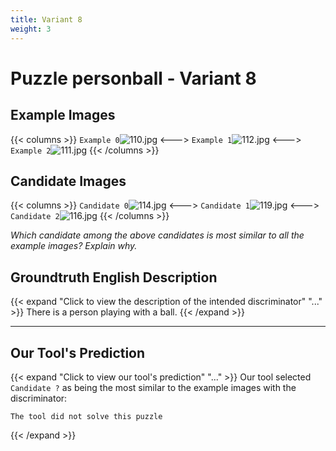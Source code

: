 ```yaml
---
title: Variant 8
weight: 3
---
```


# Puzzle personball - Variant 8

## Example Images
{{< columns >}}
`Example 0`![110.jpg](/natscene-data/images/110.jpg)
<--->
`Example 1`![112.jpg](/natscene-data/images/112.jpg)
<--->
`Example 2`![111.jpg](/natscene-data/images/111.jpg)
{{< /columns >}}

## Candidate Images
{{< columns >}}
`Candidate 0`![114.jpg](/natscene-data/images/114.jpg)
<--->
`Candidate 1`![119.jpg](/natscene-data/images/119.jpg)
<--->
`Candidate 2`![116.jpg](/natscene-data/images/116.jpg)
{{< /columns >}}

*Which candidate among the above candidates is most similar to all the example images? Explain why.*

## Groundtruth English Description

{{< expand "Click to view the description of the intended discriminator" "..." >}}
There is a person playing with a ball.
{{< /expand >}}

---



## Our Tool's Prediction

{{< expand "Click to view our tool's prediction" "..." >}}
Our tool selected `Candidate ?` as being the most similar to the example images with the discriminator:
```plaintext
The tool did not solve this puzzle
```
{{< /expand >}}

